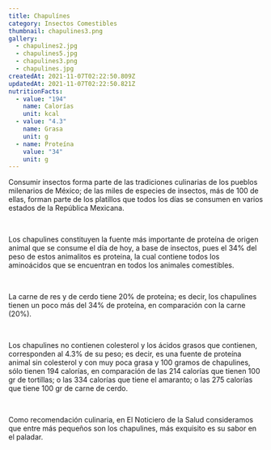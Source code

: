 ```yaml
---
title: Chapulínes
category: Insectos Comestibles
thumbnail: chapulines3.png
gallery:
  - chapulines2.jpg
  - chapulines5.jpg
  - chapulines3.png
  - chapulines.jpg
createdAt: 2021-11-07T02:22:50.809Z
updatedAt: 2021-11-07T02:22:50.821Z
nutritionFacts:
  - value: "194"
    name: Calorías
    unit: kcal
  - value: "4.3"
    name: Grasa
    unit: g
  - name: Proteína
    value: "34"
    unit: g
---
```

Consumir insectos forma parte de las tradiciones culinarias de los pueblos milenarios de México; de las miles de especies de insectos, más de 100 de ellas, forman parte de los platillos que todos los días se consumen en varios estados de la República Mexicana.

<br/>

Los chapulines constituyen la fuente más importante de proteína de origen animal que se consume el día de hoy, a base de insectos, pues el 34% del peso de estos animalitos es proteina, la cual contiene todos los aminoácidos que se encuentran en todos los animales comestibles.

<br/>

La carne de res y de cerdo tiene 20% de proteína; es decir, los chapulines tienen un poco más del 34% de proteína, en comparación con la carne (20%).

<br/>

Los chapulines no contienen colesterol y los ácidos grasos que contienen, corresponden al 4.3% de su peso; es decir, es una fuente de proteína animal sin colesterol y con muy poca grasa y 100 gramos de chapulines, sólo tienen 194 calorías, en comparación de las 214 calorías que tienen 100 gr de tortillas; o las 334 calorías que tiene el amaranto; o las 275 calorías que tiene 100 gr de carne de cerdo.

<br/>

Como recomendación culinaria, en El Noticiero de la Salud consideramos que entre más pequeños son los chapulines, más exquisito es su sabor en el paladar.